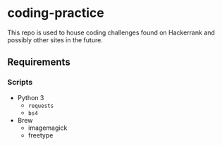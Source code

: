 # coding-practice

This repo is used to house coding challenges found on Hackerrank and possibly other sites in the future.

## Requirements

### Scripts
- Python 3
    - `requests`
    - `bs4`
- Brew
    - imagemagick
    - freetype